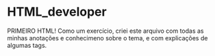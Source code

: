 # HTML_developer

PRIMEIRO HTML! 
Como um exercício, criei este arquivo com todas as minhas anotações e conhecimeno sobre o tema, e com explicações de algumas tags. 

